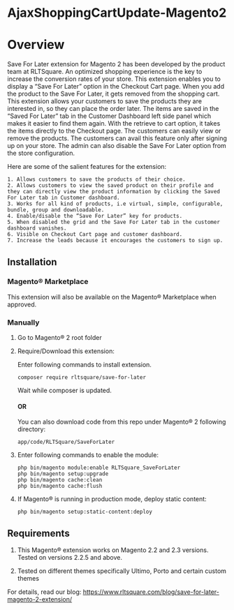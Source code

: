 # AjaxShoppingCartUpdate-Magento2

# Overview

Save For Later extension for Magento 2 has been developed by the product team at RLTSquare. An optimized shopping experience is the key to increase the conversion rates of your store. This extension enables you to display a “Save For Later” option in the Checkout Cart page. When you add the product to the Save For Later, it gets removed from the shopping cart.  This extension allows your customers to save the products they are interested in, so they can place the order later. The items are saved in the “Saved For Later” tab in the Customer Dashboard left side panel which makes it easier to find them again. With the retrieve to cart option, it takes the items directly to the Checkout page. The customers can easily view or remove the products. The customers can avail this feature only after signing up on your store. The admin can also disable the Save For Later option from the store configuration. 

Here are some of the salient features for the extension:

```
1. Allows customers to save the products of their choice.
2. Allows customers to view the saved product on their profile and they can directly view the product information by clicking the Saved For Later tab in Customer dashboard.
3. Works for all kind of products, i.e virtual, simple, configurable, bundle, group and downloadable.
4. Enable/disable the “Save For Later” key for products.
5. When disabled the grid and the Save For Later tab in the customer dashboard vanishes.
6. Visible on Checkout Cart page and customer dashboard.
7. Increase the leads because it encourages the customers to sign up.
```

## Installation

### Magento® Marketplace

This extension will also be available on the Magento® Marketplace when approved.

### Manually

1. Go to Magento® 2 root folder

2. Require/Download this extension:

   Enter following commands to install extension.

   ```
   composer require rltsquare/save-for-later
   ```

   Wait while composer is updated.
   
   #### OR
   
   You can also download code from this repo under Magento® 2 following directory:
    
    ```
    app/code/RLTSquare/SaveForLater
    ```    

3. Enter following commands to enable the module:

   ```
   php bin/magento module:enable RLTSquare_SaveForLater
   php bin/magento setup:upgrade
   php bin/magento cache:clean
   php bin/magento cache:flush
   ```

4. If Magento® is running in production mode, deploy static content: 

   ```
   php bin/magento setup:static-content:deploy
   ```


## Requirements

1. This Magento® extension works on Magento 2.2 and 2.3 versions. Tested on versions 2.2.5 and above.

2. Tested on different themes specifically Ultimo, Porto and certain custom themes

For details, read our blog:
https://www.rltsquare.com/blog/save-for-later-magento-2-extension/
